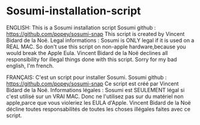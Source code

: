 # Sosumi-installation-script
ENGLISH:
This is a Sosumi installation script
Sosumi github : https://github.com/popey/sosumi-snap
This script is created by Vincent Bidard de la Noë.
Legal informations : Sosumi is ONLY legal if it is used on a REAL MAC. So don't use this script on non-apple hardware,because you would break the Apple Eula. Vincent Bidard de la Noë declines all responsibility for illegal things done with this script.
Sorry for my bad english, I'm french.


FRANÇAIS:
C'est un script pour installer Sosumi.
Sosumi github : https://github.com/popey/sosumi-snap
Ce script est créé par Vincent Bidard de la Noë.
Informations légales : Sosumi est SEULEMENT légal si c'est utilisé sur un VRAI MAC. Donc ne l'utilisez pas sur du matériel non apple,parce que vous violeriez les EULA d'Apple. Vincent Bidard de la Noë décline toutes responsabilités de toutes les choses illégales faites avec ce script.



